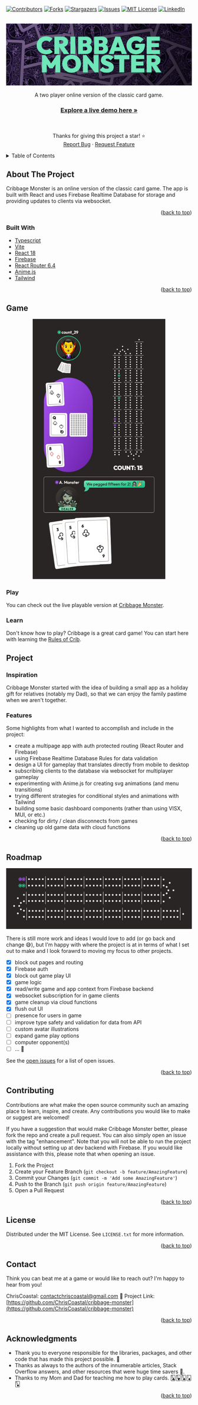 <div id="top"></div>

[![Contributors][contributors-shield]][contributors-url]
[![Forks][forks-shield]][forks-url]
[![Stargazers][stars-shield]][stars-url]
[![Issues][issues-shield]][issues-url]
[![MIT License][license-shield]][license-url]
[![LinkedIn][linkedin-shield]][linkedin-url]

<!-- PROJECT LOGO -->
<br />
<div align="center">
  <a href="https://github.com/ChrisCoastal/cribbage-monster">
    <img src="src/assets/logo/readme-logo.jpg" alt="Logo">
  </a>
    <p align="center">
      A two player online version of the classic card game.
    <br />
    </p>

  <h3 align="center">
    <a href="https://cribbage.netlify.app/" target="blank">
      Explore a live demo here »
    </a>
  </h3>

  <p align="center">
    <br />
    <br />
    Thanks for giving this project a star! ⭐️
    <br />
    <a href="https://github.com/ChrisCoastal/cribbage-monster/issues">Report Bug</a>
    ·
    <a href="https://github.com/ChrisCoastal/cribbage-monster/issues">Request Feature</a>
  </p>
</div>

<!-- TABLE OF CONTENTS -->
<details>
  <summary>Table of Contents</summary>
  <ol>
    <li>
      <a href="#about-the-project">About The Project</a>
      <ul>
        <li><a href="#built-with">Built With</a></li>
      </ul>
    </li>
    <li>
      <a href="#play">Game</a>
      <ul>
        <li><a href="#play">Play</a></li>
        <li><a href="#learn">Learn</a></li>
      </ul>
    </li>
    <li><a href="#project">Project</a>
      <ul>
        <li><a href="#inspiration">Inspiration</a></li>
      </ul>
    </li>
    <li><a href="#roadmap">Roadmap</a></li>
    <li><a href="#contributing">Contributing</a></li>
    <li><a href="#license">License</a></li>
    <li><a href="#contact">Contact</a></li>
    <li><a href="#acknowledgments">Acknowledgments</a></li>
  </ol>
</details>

<!-- ABOUT THE PROJECT -->

## About The Project

Cribbage Monster is an online version of the classic card game. The app is built with React and uses Firebase Realtime Database for storage and providing updates to clients via websocket.

<!-- [![Product Name Screen Shot][product-screenshot]](https://cribbage.netlify.app/) -->

<p align="right">(<a href="#top">back to top</a>)</p>

### Built With

- [Typescript](https://www.typescriptlang.org/)
- [Vite](https://vitejs.dev/)
- [React 18](https://reactjs.org/)
- [Firebase](https://firebase.google.com/)
- [React Router 6.4](https://reactrouter.com/en/main)
- [Anime.js](https://animejs.com/)
- [Tailwind](https://tailwindcss.com/)

<p align="right">(<a href="#top">back to top</a>)</p>

<!-- Play -->

## Game

<p align="center">
  <img src='src/assets/screenshots/game-view.jpg' width="360px" >
</p>

### Play

You can check out the live playable version at <a href="https://cribbage.netlify.app/" target="_blank">Cribbage Monster</a>.

### Learn

Don't know how to play? Cribbage is a great card game! You can start here with learning the <a href="https://cribbage.netlify.app/rules" target="_blank">Rules of Crib</a>.

## Project

### Inspiration

Cribbage Monster started with the idea of building a small app as a holiday gift for relatives (notably my Dad), so that we can enjoy the family pastime when we aren't together.

### Features

Some highlights from what I wanted to accomplish and include in the project:

- create a multipage app with auth protected routing (React Router and Firebase)
- using Firebase Realtime Database Rules for data validation
- design a UI for gameplay that translates directly from mobile to desktop
- subscribing clients to the database via websocket for multiplayer gameplay
- experimenting with Anime.js for creating svg animations (and menu transitions)
- trying different strategies for conditional styles and animations with Tailwind
- building some basic dashboard components (rather than using VISX, MUI, or etc.)
- checking for dirty / clean disconnects from games
- cleaning up old game data with cloud functions

<p align="right">(<a href="#top">back to top</a>)</p>

<!-- ROADMAP -->

## Roadmap

<p align="center">
  <img src='src/assets/screenshots/board-view.jpg' >
</p>

There is still more work and ideas I would love to add (or go back and change 😅), but I'm happy with where the project is at in terms of what I set out to make and I look forawrd to moving my focus to other projects.

- [x] block out pages and routing
- [x] Firebase auth
- [x] block out game play UI
- [x] game logic
- [x] read/write game and app context from Firebase backend
- [x] websocket subscription for in game clients
- [x] game cleanup via cloud functions
- [x] flush out UI
- [ ] presence for users in game
- [ ] improve type safety and validation for data from API
- [ ] custom avatar illustrations
- [ ] expand game play options
- [ ] computer opponent(s)
- [ ] ... 🏁

See the [open issues](https://github.com/ChrisCoastal/cribbage-monster/issues) for a list of open issues.

<p align="right">(<a href="#top">back to top</a>)</p>

<!-- CONTRIBUTING -->

## Contributing

Contributions are what make the open source community such an amazing place to learn, inspire, and create. Any contributions you would like to make or suggest are welcomed!

If you have a suggestion that would make Cribbage Monster better, please fork the repo and create a pull request. You can also simply open an issue with the tag "enhancement". Note that you will not be able to run the project locally without setting up at dev backend with Firebase. If you would like assistance with this, please note that when opening an issue.

1. Fork the Project
2. Create your Feature Branch (`git checkout -b feature/AmazingFeature`)
3. Commit your Changes (`git commit -m 'Add some AmazingFeature'`)
4. Push to the Branch (`git push origin feature/AmazingFeature`)
5. Open a Pull Request

<p align="right">(<a href="#top">back to top</a>)</p>

<!-- LICENSE -->

## License

Distributed under the MIT License. See `LICENSE.txt` for more information.

<p align="right">(<a href="#top">back to top</a>)</p>

<!-- CONTACT -->

## Contact

Think you can beat me at a game or would like to reach out? I'm happy to hear from you!

ChrisCoastal: contactchriscoastal@gmail.com 🌊
Project Link: [https://github.com/ChrisCoastal/cribbage-monster](https://github.com/ChrisCoastal/cribbage-monster)

<p align="right">(<a href="#top">back to top</a>)</p>

<!-- ACKNOWLEDGMENTS -->

## Acknowledgments

- Thank you to everyone responsible for the libraries, packages, and other code that has made this project possible. 🙏
- Thanks as always to the authors of the innumerable articles, Stack Overflow answers, and other resources that were huge time savers 🙏.
- Thanks to my Mom and Dad for teaching me how to play cards. 🃕🂵🂥🃋 🃅

<p align="right">(<a href="#top">back to top</a>)</p>

<!-- MARKDOWN LINKS & IMAGES -->
<!-- https://www.markdownguide.org/basic-syntax/#reference-style-links -->

[contributors-shield]: https://img.shields.io/github/contributors/ChrisCoastal/cribbage-monster.svg?style=for-the-badge
[contributors-url]: https://github.com/ChrisCoastal/cribbage-monster/graphs/contributors
[forks-shield]: https://img.shields.io/github/forks/ChrisCoastal/cribbage-monster.svg?style=for-the-badge
[forks-url]: https://github.com/ChrisCoastal/cribbage-monster/network/members
[stars-shield]: https://img.shields.io/github/stars/ChrisCoastal/cribbage-monster.svg?style=for-the-badge
[stars-url]: https://github.com/ChrisCoastal/cribbage-monster/stargazers
[issues-shield]: https://img.shields.io/github/issues/ChrisCoastal/cribbage-monster.svg?style=for-the-badge
[issues-url]: https://github.com/ChrisCoastal/cribbage-monster/issues
[license-shield]: https://img.shields.io/github/license/ChrisCoastal/cribbage-monster.svg?style=for-the-badge
[license-url]: https://github.com/ChrisCoastal/cribbage-monster/blob/master/LICENSE.txt
[linkedin-shield]: https://img.shields.io/badge/-LinkedIn-black.svg?style=for-the-badge&logo=linkedin&colorB=555
[linkedin-url]: https://linkedin.com/in/christopher-allen-3194371b5
[product-screenshot]: src/assets/game-view-partial.jpg
